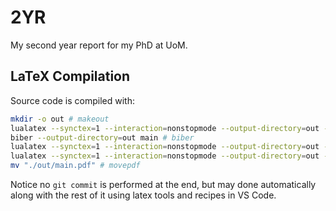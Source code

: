 # 2YR

My second year report for my PhD at UoM.

## LaTeX Compilation

Source code is compiled with:

```bash
mkdir -o out # makeout
lualatex --synctex=1 --interaction=nonstopmode --output-directory=out --output-format=pdf # lualatex
biber --output-directory=out main # biber
lualatex --synctex=1 --interaction=nonstopmode --output-directory=out --output-format=pdf # lualatex
lualatex --synctex=1 --interaction=nonstopmode --output-directory=out --output-format=pdf # lualatex
mv "./out/main.pdf" # movepdf
```

Notice no `git commit` is performed at the end, but may done automatically along with the rest of it using latex tools and recipes in VS Code.

